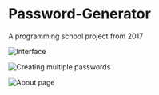 # Password-Generator
A programming school project from 2017


![Interface](https://user-images.githubusercontent.com/48791104/65167122-68677300-da5b-11e9-9b6a-d2d2fdc3bdc6.jpg)

![Creating multiple passwords](https://user-images.githubusercontent.com/48791104/65167186-80d78d80-da5b-11e9-8404-f127928decda.jpg)

![About page](https://user-images.githubusercontent.com/48791104/65167279-acf30e80-da5b-11e9-9938-faeed7639f6a.jpg)


